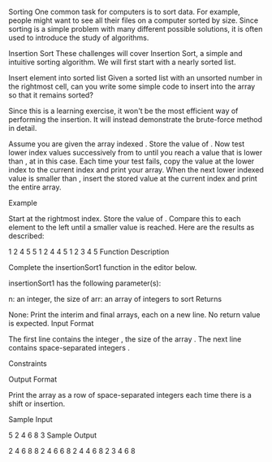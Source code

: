 Sorting
One common task for computers is to sort data. For example, people might want to see all their files on a computer sorted by size. Since sorting is a simple problem with many different possible solutions, it is often used to introduce the study of algorithms.

Insertion Sort
These challenges will cover Insertion Sort, a simple and intuitive sorting algorithm. We will first start with a nearly sorted list.

Insert element into sorted list
Given a sorted list with an unsorted number  in the rightmost cell, can you write some simple code to insert  into the array so that it remains sorted?

Since this is a learning exercise, it won't be the most efficient way of performing the insertion. It will instead demonstrate the brute-force method in detail.

Assume you are given the array  indexed . Store the value of . Now test lower index values successively from  to  until you reach a value that is lower than , at  in this case. Each time your test fails, copy the value at the lower index to the current index and print your array. When the next lower indexed value is smaller than , insert the stored value at the current index and print the entire array.

Example


Start at the rightmost index. Store the value of . Compare this to each element to the left until a smaller value is reached. Here are the results as described:

1 2 4 5 5
1 2 4 4 5
1 2 3 4 5
Function Description

Complete the insertionSort1 function in the editor below.

insertionSort1 has the following parameter(s):

n: an integer, the size of 
arr: an array of integers to sort
Returns

None: Print the interim and final arrays, each on a new line. No return value is expected.
Input Format

The first line contains the integer , the size of the array .
The next line contains  space-separated integers .

Constraints



Output Format

Print the array as a row of space-separated integers each time there is a shift or insertion.

Sample Input

5
2 4 6 8 3
Sample Output

2 4 6 8 8 
2 4 6 6 8 
2 4 4 6 8 
2 3 4 6 8 
